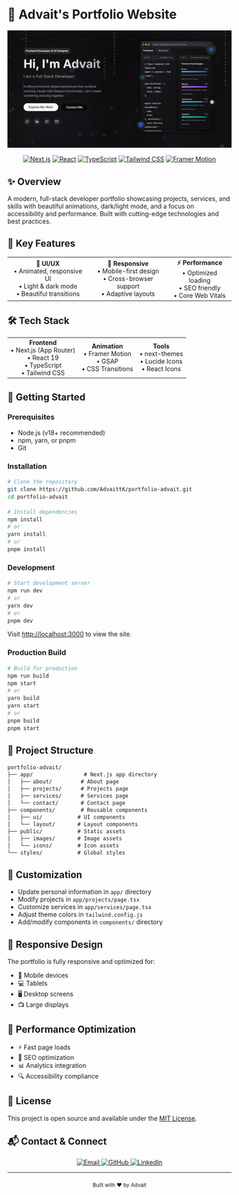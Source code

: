 # 🚀 Advait's Portfolio Website

<div align="center">
  <img src="./public/new_homepage.png" alt="Portfolio Preview" width="800px"/>
  
  [![Next.js](https://img.shields.io/badge/Next.js-000000?style=for-the-badge&logo=next.js&logoColor=white)](https://nextjs.org/)
  [![React](https://img.shields.io/badge/React-20232A?style=for-the-badge&logo=react&logoColor=61DAFB)](https://reactjs.org/)
  [![TypeScript](https://img.shields.io/badge/TypeScript-007ACC?style=for-the-badge&logo=typescript&logoColor=white)](https://www.typescriptlang.org/)
  [![Tailwind CSS](https://img.shields.io/badge/Tailwind_CSS-38B2AC?style=for-the-badge&logo=tailwind-css&logoColor=white)](https://tailwindcss.com/)
  [![Framer Motion](https://img.shields.io/badge/Framer_Motion-0055FF?style=for-the-badge&logo=framer&logoColor=white)](https://www.framer.com/motion/)
</div>

## ✨ Overview

A modern, full-stack developer portfolio showcasing projects, services, and skills with beautiful animations, dark/light mode, and a focus on accessibility and performance. Built with cutting-edge technologies and best practices.

## 🌟 Key Features

<div align="center">
  <table>
    <tr>
      <td align="center">
        <b>🎨 UI/UX</b><br/>
        • Animated, responsive UI<br/>
        • Light & dark mode<br/>
        • Beautiful transitions
      </td>
      <td align="center">
        <b>📱 Responsive</b><br/>
        • Mobile-first design<br/>
        • Cross-browser support<br/>
        • Adaptive layouts
      </td>
      <td align="center">
        <b>⚡ Performance</b><br/>
        • Optimized loading<br/>
        • SEO friendly<br/>
        • Core Web Vitals
      </td>
    </tr>
  </table>
</div>

## 🛠️ Tech Stack

<div align="center">
  <table>
    <tr>
      <td align="center">
        <b>Frontend</b><br/>
        • Next.js (App Router)<br/>
        • React 19<br/>
        • TypeScript<br/>
        • Tailwind CSS
      </td>
      <td align="center">
        <b>Animation</b><br/>
        • Framer Motion<br/>
        • GSAP<br/>
        • CSS Transitions
      </td>
      <td align="center">
        <b>Tools</b><br/>
        • next-themes<br/>
        • Lucide Icons<br/>
        • React Icons
      </td>
    </tr>
  </table>
</div>

## 🚀 Getting Started

### Prerequisites

- Node.js (v18+ recommended)
- npm, yarn, or pnpm
- Git

### Installation

```bash
# Clone the repository
git clone https://github.com/AdvaittK/portfolio-advait.git
cd portfolio-advait

# Install dependencies
npm install
# or
yarn install
# or
pnpm install
```

### Development

```bash
# Start development server
npm run dev
# or
yarn dev
# or
pnpm dev
```

Visit [http://localhost:3000](http://localhost:3000) to view the site.

### Production Build

```bash
# Build for production
npm run build
npm start
# or
yarn build
yarn start
# or
pnpm build
pnpm start
```

## 📁 Project Structure

```
portfolio-advait/
├── app/                # Next.js app directory
│   ├── about/         # About page
│   ├── projects/      # Projects page
│   ├── services/      # Services page
│   └── contact/       # Contact page
├── components/        # Reusable components
│   ├── ui/           # UI components
│   └── layout/       # Layout components
├── public/           # Static assets
│   ├── images/       # Image assets
│   └── icons/        # Icon assets
└── styles/           # Global styles
```

## 🎨 Customization

- Update personal information in `app/` directory
- Modify projects in `app/projects/page.tsx`
- Customize services in `app/services/page.tsx`
- Adjust theme colors in `tailwind.config.js`
- Add/modify components in `components/` directory

## 📱 Responsive Design

The portfolio is fully responsive and optimized for:
- 📱 Mobile devices
- 💻 Tablets
- 🖥️ Desktop screens
- 📺 Large displays

## 🔧 Performance Optimization

- ⚡ Fast page loads
- 🎯 SEO optimization
- 📊 Analytics integration
- 🔍 Accessibility compliance

## 📝 License

This project is open source and available under the [MIT License](LICENSE).

## 📬 Contact & Connect

<div align="center">
  <a href="mailto:advaitt.dev@gmail.com">
    <img src="https://img.shields.io/badge/Email-D14836?style=for-the-badge&logo=gmail&logoColor=white" alt="Email"/>
  </a>
  <a href="https://github.com/AdvaittK">
    <img src="https://img.shields.io/badge/GitHub-100000?style=for-the-badge&logo=github&logoColor=white" alt="GitHub"/>
  </a>
  <a href="https://linkedin.com/in/advait-k">
    <img src="https://img.shields.io/badge/LinkedIn-0077B5?style=for-the-badge&logo=linkedin&logoColor=white" alt="LinkedIn"/>
  </a>
</div>

---

<div align="center">
  <sub>Built with ❤️ by Advait</sub>
</div> 